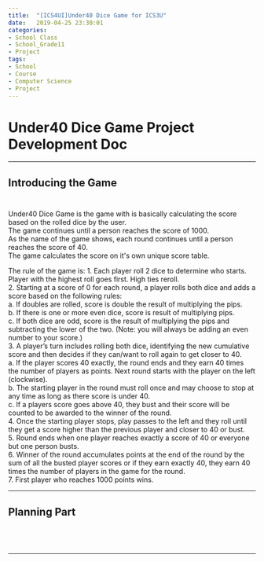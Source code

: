 ```yaml
---
title:  "[ICS4UI]Under40 Dice Game for ICS3U"
date:   2019-04-25 23:30:01
categories:
- School Class
- School_Grade11
- Project
tags:
- School
- Course
- Computer Science
- Project
---
```

<h1>Under40 Dice Game Project Development Doc</h1>
<hr>

## Introducing the Game<br><br>

<p>Under40 Dice Game is the game with is basically calculating the score based on the rolled dice by the user.<br>
The game continues until a person reaches the score of 1000.<br>
As the name of the game shows, each round continues until a person reaches the score of 40.<br>
The game calculates the score on it's own unique score table.<br></p>

<p>The rule of the game is:
    1. Each player roll 2 dice to determine who starts. Player with the highest roll goes first. High ties reroll.<br>
    2. Starting at a score of 0 for each round, a player rolls both dice and adds a score based on the following rules:<br>
      a. If doubles are rolled, score is double the result of multiplying the pips.<br>
      b. If there is one or more even dice, score is result of multiplying pips.<br>
      c. If both dice are odd, score is the result of multiplying the pips and subtracting the lower of the two. (Note: you will always be adding an even number to your score.)<br>
    3. A player’s turn includes rolling both dice, identifying the new cumulative score and then decides if they can/want to roll again to get closer to 40.<br>
      a. If the player scores 40 exactly, the round ends and they earn 40 times the number of players as points. Next round starts with the player on the left (clockwise).<br>
      b. The starting player in the round must roll once and may choose to stop at any time as long as there score is under 40.<br>
      c. If a players score goes above 40, they bust and their score will be counted to be awarded to the winner of the round.<br>
    4. Once the starting player stops, play passes to the left and they roll until they get a score higher than the previous player and closer to 40 or bust.<br>
    5. Round ends when one player reaches exactly a score of 40 or everyone but one person busts.<br>
    6. Winner of the round accumulates points at the end of the round by the sum of all the busted player scores or if they earn exactly 40, they earn 40 times the number of players in the game for the round.<br>
    7. First player who reaches 1000 points wins.<br>


</pre>
</p>
<hr>

## Planning Part<br><br>
<p>
<pre>

</pre>
</p>
<hr>
